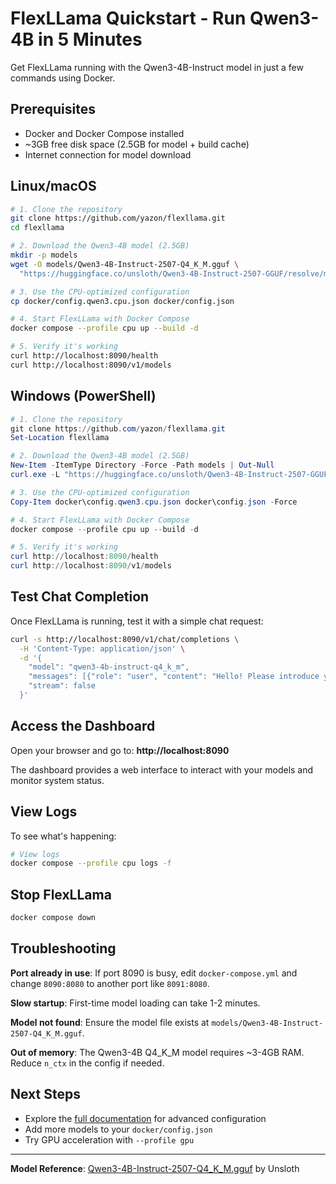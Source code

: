 # FlexLLama Quickstart - Run Qwen3-4B in 5 Minutes

Get FlexLLama running with the Qwen3-4B-Instruct model in just a few commands using Docker.

## Prerequisites

- Docker and Docker Compose installed
- ~3GB free disk space (2.5GB for model + build cache)
- Internet connection for model download

## Linux/macOS

```bash
# 1. Clone the repository
git clone https://github.com/yazon/flexllama.git
cd flexllama

# 2. Download the Qwen3-4B model (2.5GB)
mkdir -p models
wget -O models/Qwen3-4B-Instruct-2507-Q4_K_M.gguf \
  "https://huggingface.co/unsloth/Qwen3-4B-Instruct-2507-GGUF/resolve/main/Qwen3-4B-Instruct-2507-Q4_K_M.gguf?download=true"

# 3. Use the CPU-optimized configuration
cp docker/config.qwen3.cpu.json docker/config.json

# 4. Start FlexLLama with Docker Compose
docker compose --profile cpu up --build -d

# 5. Verify it's working
curl http://localhost:8090/health
curl http://localhost:8090/v1/models
```

## Windows (PowerShell)

```powershell
# 1. Clone the repository
git clone https://github.com/yazon/flexllama.git
Set-Location flexllama

# 2. Download the Qwen3-4B model (2.5GB)
New-Item -ItemType Directory -Force -Path models | Out-Null
curl.exe -L "https://huggingface.co/unsloth/Qwen3-4B-Instruct-2507-GGUF/resolve/main/Qwen3-4B-Instruct-2507-Q4_K_M.gguf?download=true" -o "models\Qwen3-4B-Instruct-2507-Q4_K_M.gguf"

# 3. Use the CPU-optimized configuration
Copy-Item docker\config.qwen3.cpu.json docker\config.json -Force

# 4. Start FlexLLama with Docker Compose
docker compose --profile cpu up --build -d

# 5. Verify it's working
curl http://localhost:8090/health
curl http://localhost:8090/v1/models
```

## Test Chat Completion

Once FlexLLama is running, test it with a simple chat request:

```bash
curl -s http://localhost:8090/v1/chat/completions \
  -H 'Content-Type: application/json' \
  -d '{
    "model": "qwen3-4b-instruct-q4_k_m",
    "messages": [{"role": "user", "content": "Hello! Please introduce yourself in one sentence."}],
    "stream": false
  }'
```

## Access the Dashboard

Open your browser and go to: **http://localhost:8090**

The dashboard provides a web interface to interact with your models and monitor system status.

## View Logs

To see what's happening:

```bash
# View logs
docker compose --profile cpu logs -f
```

## Stop FlexLLama

```bash
docker compose down
```

## Troubleshooting

**Port already in use**: If port 8090 is busy, edit `docker-compose.yml` and change `8090:8080` to another port like `8091:8080`.

**Slow startup**: First-time model loading can take 1-2 minutes.

**Model not found**: Ensure the model file exists at `models/Qwen3-4B-Instruct-2507-Q4_K_M.gguf`.

**Out of memory**: The Qwen3-4B Q4_K_M model requires ~3-4GB RAM. Reduce `n_ctx` in the config if needed.

## Next Steps

- Explore the [full documentation](README.md) for advanced configuration
- Add more models to your `docker/config.json`
- Try GPU acceleration with `--profile gpu`

---

**Model Reference**: [Qwen3-4B-Instruct-2507-Q4_K_M.gguf](https://huggingface.co/unsloth/Qwen3-4B-Instruct-2507-GGUF/blob/main/Qwen3-4B-Instruct-2507-Q4_K_M.gguf) by Unsloth
